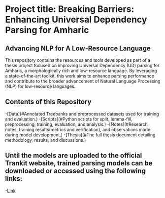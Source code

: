 # Project title: Breaking Barriers: Enhancing Universal Dependency Parsing for Amharic
##                              Advancing NLP for A Low-Resource Language

This repository contains the resources and tools developed as part of a thesis project focused on improving 
Universal Dependency (UD) parsing for Amharic, a morphologically rich and low-resource language. 
By leveraging a state-of-the-art toolkit, this work aims to enhance parsing performance and contribute to 
the broader advancement of Natural Language Processing (NLP) for low-resource languages.

## Contents of this Repository
-[Data](#Annotated Treebanks and preprocessed datasets used for training and evaluation.)
-[Scripts](#Python scripts for split, lemma-fill, preprocessing, training, evaluation, and analysis.)
-[Notes](#Research notes, training results(metrics and verification), and observations made during model development.)
-[Thesis](#The full thesis document detailing methodology, results, and discussions.)

## Until the models are uploaded to the official Trankit website, trained parsing models can be downloaded or accessed using the following links:
-[Link](#Link)
